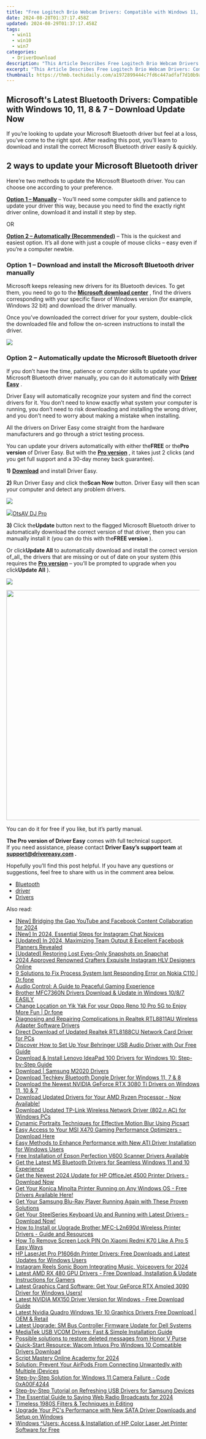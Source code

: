 ```yaml
---
title: "Free Logitech Brio Webcam Drivers: Compatible with Windows 11, 8 & 7"
date: 2024-08-28T01:37:17.458Z
updated: 2024-08-29T01:37:17.458Z
tags:
  - win11
  - win10
  - win7
categories:
  - DriverDownload
description: "This Article Describes Free Logitech Brio Webcam Drivers: Compatible with Windows 11, 8 & 7"
excerpt: "This Article Describes Free Logitech Brio Webcam Drivers: Compatible with Windows 11, 8 & 7"
thumbnail: https://thmb.techidaily.com/a1972899444c7fd6c447adfaf7d10b9ab8c7ebd024be2fc74b2760fa4d84aacb.jpg
---
```


## Microsoft's Latest Bluetooth Drivers: Compatible with Windows 10, 11, 8 & 7 – Download Update Now

If you’re looking to update your Microsoft Bluetooth driver but feel at a loss, you’ve come to the right spot. After reading this post, you’ll learn to download and install the correct Microsoft Bluetooth driver easily & quickly.

## 2 ways to update your Microsoft Bluetooth driver

 Here’re two methods to update the Microsoft Bluetooth driver. You can choose one according to your preference.

**[Option 1 – Manually](https://tools.techidaily.com/drivereasy/download/)**  – You’ll need some computer skills and patience to update your driver this way, because you need to find the exactly right driver online, download it and install it step by step.

OR

**[Option 2 – Automatically (Recommended)](https://www.drivereasy.com/knowledge/microsoft-bluetooth-driver-download-and-update/#option2)**  – This is the quickest and easiest option. It’s all done with just a couple of mouse clicks – easy even if you’re a computer newbie.

### Option 1 – Download and install the Microsoft Bluetooth driver manually

 Microsoft keeps releasing new drivers for its Bluetooth devices. To get them, you need to go to the **[Microsoft download center](https://www.microsoft.com/accessories/en-gb/downloads)**  , find the drivers corresponding with your specific flavor of Windows version (for example, Windows 32 bit) and download the driver manually.

 Once you’ve downloaded the correct driver for your system, double-click the downloaded file and follow the on-screen instructions to install the driver.

<!-- affiliate ads begin -->
<a href="https://shop.mondly.com/affiliate.php?ACCOUNT=ATISTUDI&AFFILIATE=108875&PATH=https%3A%2F%2Fwww.mondly.com%3FAFFILIATE%3D108875%26RESOURCE%3D%2BGeneral%2B970x90%2B"><img src="https://secure.avangate.com/images/merchant/69c418c33ec2e1a4267fa9bb77fa1428/general-970x90.gif" border="0"></a>
<!-- affiliate ads end -->
### Option 2 – Automatically update the Microsoft Bluetooth driver

 If you don’t have the time, patience or computer skills to update your Microsoft Bluetooth driver manually, you can do it automatically with **[Driver Easy](https://tools.techidaily.com/drivereasy/download/)**  .

 Driver Easy will automatically recognize your system and find the correct drivers for it. You don’t need to know exactly what system your computer is running, you don’t need to risk downloading and installing the wrong driver, and you don’t need to worry about making a mistake when installing.

 All the drivers on Driver Easy come straight from the hardware manufacturers and go through a strict testing process.

 You can update your drivers automatically with either the**FREE** or the**Pro version** of Driver Easy. But with the **[Pro version](https://tools.techidaily.com/drivereasy/download/)**  , it takes just 2 clicks (and you get full support and a 30-day money back guarantee).

**1)** **[Download](https://tools.techidaily.com/drivereasy/download/)**  and install Driver Easy.

**2)** Run Driver Easy and click the**Scan Now** button. Driver Easy will then scan your computer and detect any problem drivers.

![](https://images.drivereasy.com/wp-content/uploads/2020/08/de-1-3.jpg)

<!-- affiliate ads begin -->
<a href="https://otszone.ots7.com/order/checkout.php?PRODS=4713321&QTY=1&AFFILIATE=108875&CART=1"><img src="https://green.ots7.com/screenshots/OtsAV/OtsAVDJ1.90-300x188.jpg" border="0">OtsAV DJ Pro</a>
<!-- affiliate ads end -->
**3)** Click the**Update** button next to the flagged Microsoft Bluetooth driver to automatically download the correct version of that driver, then you can manually install it (you can do this with the**FREE version** ).

 Or click**Update All** to automatically download and install the correct version of_all_ the drivers that are missing or out of date on your system (this requires the **[Pro version](https://tools.techidaily.com/drivereasy/download/)**  – you’ll be prompted to upgrade when you click**Update All** ).

![](https://images.drivereasy.com/wp-content/uploads/2020/08/de-2-3.jpg)

<!-- affiliate ads begin -->
<a href="https://appsumo.8odi.net/c/5597632/2068407/7443" target="_top" id="2068407"><img src="//a.impactradius-go.com/display-ad/7443-2068407" border="0" alt="" width="1200" height="600"/></a><img height="0" width="0" src="https://appsumo.8odi.net/i/5597632/2068407/7443" style="position:absolute;visibility:hidden;" border="0" />
<!-- affiliate ads end -->
 You can do it for free if you like, but it’s partly manual.

**The Pro version of Driver Easy** comes with full technical support.  
 If you need assistance, please contact **Driver Easy’s support team** at **[support@drivereasy.com](https://tools.techidaily.com/drivereasy/download/) .**

 Hopefully you’ll find this post helpful. If you have any questions or suggestions, feel free to share with us in the comment area below.

* [Bluetooth](https://tools.techidaily.com/drivereasy/download/)
* [driver](https://tools.techidaily.com/drivereasy/download/)
* [Drivers](https://tools.techidaily.com/drivereasy/download/)

<ins class="adsbygoogle"
     style="display:block"
     data-ad-format="autorelaxed"
     data-ad-client="ca-pub-7571918770474297"
     data-ad-slot="1223367746"></ins>



<ins class="adsbygoogle"
     style="display:block"
     data-ad-client="ca-pub-7571918770474297"
     data-ad-slot="8358498916"
     data-ad-format="auto"
     data-full-width-responsive="true"></ins>

<span class="atpl-alsoreadstyle">Also read:</span>
<div><ul>
<li><a href="https://facebook-clips.techidaily.com/new-bridging-the-gap-youtube-and-facebook-content-collaboration-for-2024/"><u>[New] Bridging the Gap  YouTube and Facebook Content Collaboration for 2024</u></a></li>
<li><a href="https://instagram-clips.techidaily.com/new-in-2024-essential-steps-for-instagram-chat-novices/"><u>[New] In 2024, Essential Steps for Instagram Chat Novices</u></a></li>
<li><a href="https://facebook-video-content.techidaily.com/updated-in-2024-maximizing-team-output-8-excellent-facebook-planners-revealed/"><u>[Updated] In 2024, Maximizing Team Output  8 Excellent Facebook Planners Revealed</u></a></li>
<li><a href="https://snapchat-videos.techidaily.com/updated-restoring-lost-eyes-only-snapshots-on-snapchat/"><u>[Updated] Restoring Lost Eyes-Only Snapshots on Snapchat</u></a></li>
<li><a href="https://instagram-videos.techidaily.com/2024-approved-renowned-crafters-exquisite-instagram-hlv-designers-online/"><u>2024 Approved  Renowned Crafters  Exquisite Instagram HLV Designers Online</u></a></li>
<li><a href="https://howto.techidaily.com/9-solutions-to-fix-process-system-isnt-responding-error-on-nokia-c110-drfone-by-drfone-fix-android-problems-fix-android-problems/"><u>9 Solutions to Fix Process System Isnt Responding Error on Nokia C110 | Dr.fone</u></a></li>
<li><a href="https://games-able.techidaily.com/audio-control-a-guide-to-peaceful-gaming-experience/"><u>Audio Control: A Guide to Peaceful Gaming Experience</u></a></li>
<li><a href="https://win-dash.techidaily.com/brother-mfc7360n-drivers-download-and-update-in-windows-1087-easily/"><u>Brother MFC7360N Drivers Download & Update in Windows 10/8/7 EASILY</u></a></li>
<li><a href="https://location-social.techidaily.com/change-location-on-yik-yak-for-your-oppo-reno-10-pro-5g-to-enjoy-more-fun-drfone-by-drfone-virtual-android/"><u>Change Location on Yik Yak For your Oppo Reno 10 Pro 5G to Enjoy More Fun | Dr.fone</u></a></li>
<li><a href="https://win-dash.techidaily.com/diagnosing-and-repairing-complications-in-realtek-rtl8811au-wireless-adapter-software-drivers/"><u>Diagnosing and Repairing Complications in Realtek RTL8811AU Wireless Adapter Software Drivers</u></a></li>
<li><a href="https://win-dash.techidaily.com/direct-download-of-updated-realtek-rtl8188cu-network-card-driver-for-pcs/"><u>Direct Download of Updated Realtek RTL8188CU Network Card Driver for PCs</u></a></li>
<li><a href="https://win-dash.techidaily.com/discover-how-to-set-up-your-behringer-usb-audio-driver-with-our-free-guide/"><u>Discover How to Set Up Your Behringer USB Audio Driver with Our Free Guide</u></a></li>
<li><a href="https://win-dash.techidaily.com/download-and-install-lenovo-ideapad-100-drivers-for-windows-10-step-by-step-guide/"><u>Download & Install Lenovo IdeaPad 100 Drivers for Windows 10: Step-by-Step Guide</u></a></li>
<li><a href="https://win-dash.techidaily.com/download-samsung-m2020-drivers/"><u>Download | Samsung M2020 Drivers</u></a></li>
<li><a href="https://win-dash.techidaily.com/download-techkey-bluetooth-dongle-driver-for-windows-11-7-and-8/"><u>Download Techkey Bluetooth Dongle Driver for Windows 11, 7 & 8</u></a></li>
<li><a href="https://win-dash.techidaily.com/download-the-newest-nvidia-geforce-rtx-3080-ti-drivers-on-windows-11-10-and-7/"><u>Download the Newest NVIDIA GeForce RTX 3080 Ti Drivers on Windows 11, 10 & 7</u></a></li>
<li><a href="https://win-dash.techidaily.com/1722977145430-download-updated-drivers-for-your-amd-ryzen-processor-now-available/"><u>Download Updated Drivers for Your AMD Ryzen Processor - Now Available!</u></a></li>
<li><a href="https://driver-download.techidaily.com/download-updated-tp-link-wireless-network-driver-802n-ac-for-windows-pcs/"><u>Download Updated TP-Link Wireless Network Driver (802.n AC) for Windows PCs</u></a></li>
<li><a href="https://extra-information.techidaily.com/dynamic-portraits-techniques-for-effective-motion-blur-using-picsart/"><u>Dynamic Portraits  Techniques for Effective Motion Blur Using Picsart</u></a></li>
<li><a href="https://win-dash.techidaily.com/1722959693178-easy-access-to-your-msi-x470-gaming-performance-optimizers-download-here/"><u>Easy Access to Your MSI X470 Gaming Performance Optimizers - Download Here</u></a></li>
<li><a href="https://win-dash.techidaily.com/easy-methods-to-enhance-performance-with-new-ati-driver-installation-for-windows-users/"><u>Easy Methods to Enhance Performance with New ATI Driver Installation for Windows Users</u></a></li>
<li><a href="https://win-dash.techidaily.com/free-installation-of-epson-perfection-v600-scanner-drivers-available/"><u>Free Installation of Epson Perfection V600 Scanner Drivers Available</u></a></li>
<li><a href="https://win-dash.techidaily.com/get-the-latest-ms-bluetooth-drivers-for-seamless-windows-11-and-10-experience/"><u>Get the Latest MS Bluetooth Drivers for Seamless Windows 11 and 10 Experience</u></a></li>
<li><a href="https://win-dash.techidaily.com/get-the-newest-2024-update-for-hp-officejet-4500-printer-drivers-download-now/"><u>Get the Newest 2024 Update for HP OfficeJet 4500 Printer Drivers - Download Now</u></a></li>
<li><a href="https://win-dash.techidaily.com/get-your-konica-minolta-printer-running-on-any-windows-os-free-drivers-available-here/"><u>Get Your Konica Minolta Printer Running on Any Windows OS - Free Drivers Available Here!</u></a></li>
<li><a href="https://win-dash.techidaily.com/get-your-samsung-blu-ray-player-running-again-with-these-proven-solutions/"><u>Get Your Samsung Blu-Ray Player Running Again with These Proven Solutions</u></a></li>
<li><a href="https://win-dash.techidaily.com/get-your-steelseries-keyboard-up-and-running-with-latest-drivers-download-now/"><u>Get Your SteelSeries Keyboard Up and Running with Latest Drivers – Download Now!</u></a></li>
<li><a href="https://win-dash.techidaily.com/how-to-install-or-upgrade-brother-mfc-l2n690d-wireless-printer-drivers-guide-and-resources/"><u>How to Install or Upgrade Brother MFC-L2n690d Wireless Printer Drivers - Guide and Resources</u></a></li>
<li><a href="https://unlock-android.techidaily.com/how-to-remove-screen-lock-pin-on-xiaomi-redmi-k70-like-a-pro-5-easy-ways-by-drfone-android/"><u>How To Remove Screen Lock PIN On Xiaomi Redmi K70 Like A Pro 5 Easy Ways</u></a></li>
<li><a href="https://win-dash.techidaily.com/hp-laserjet-pro-p1606dn-printer-drivers-free-downloads-and-latest-updates-for-windows-users/"><u>HP LaserJet Pro P1606dn Printer Drivers: Free Downloads and Latest Updates for Windows Users</u></a></li>
<li><a href="https://instagram-clips.techidaily.com/instagram-reels-sonic-boom-integrating-music-voiceovers-for-2024/"><u>Instagram Reels Sonic Boom  Integrating Music, Voiceovers for 2024</u></a></li>
<li><a href="https://win-dash.techidaily.com/latest-amd-rx-480-gpu-drivers-free-download-installation-and-update-instructions-for-gamers/"><u>Latest AMD RX 480 GPU Drivers - Free Download, Installation & Update Instructions for Gamers</u></a></li>
<li><a href="https://win-dash.techidaily.com/latest-graphics-card-software-get-your-geforce-rtx-amoled-3090-driver-for-windows-users/"><u>Latest Graphics Card Software: Get Your GeForce RTX Amoled 3090 Driver for Windows Users!</u></a></li>
<li><a href="https://win-dash.techidaily.com/latest-nvidia-mx150-driver-version-for-windows-free-download-guide/"><u>Latest NVIDIA MX150 Driver Version for Windows - Free Download Guide</u></a></li>
<li><a href="https://win-dash.techidaily.com/latest-nvidia-quadro-windows-1er-10-graphics-drivers-free-download-oem-and-retail/"><u>Latest Nvidia Quadro Windows 1Er 10 Graphics Drivers Free Download | OEM & Retail</u></a></li>
<li><a href="https://win-dash.techidaily.com/latest-upgrade-sm-bus-controller-firmware-update-for-dell-systems/"><u>Latest Upgrade: SM Bus Controller Firmware Update for Dell Systems</u></a></li>
<li><a href="https://win-dash.techidaily.com/mediatek-usb-vcom-drivers-fast-and-simple-installation-guide/"><u>MediaTek USB VCOM Drivers: Fast & Simple Installation Guide</u></a></li>
<li><a href="https://review-topics.techidaily.com/possible-solutions-to-restore-deleted-messages-from-honor-v-purse-by-fonelab-android-recover-messages/"><u>Possible solutions to restore deleted messages from Honor V Purse</u></a></li>
<li><a href="https://win-dash.techidaily.com/quick-start-resource-wacom-intuos-pro-windows-10-compatible-drivers-download/"><u>Quick-Start Resource: Wacom Intuos Pro Windows 10 Compatible Drivers Download</u></a></li>
<li><a href="https://fox-links.techidaily.com/script-mastery-online-academy-for-2024/"><u>Script Mastery Online Academy for 2024</u></a></li>
<li><a href="https://fox-that.techidaily.com/solution-prevent-your-airpods-from-connecting-unwantedly-with-multiple-idevices/"><u>Solution: Prevent Your AirPods From Connecting Unwantedly with Multiple iDevices</u></a></li>
<li><a href="https://techno-recovery.techidaily.com/step-by-step-solution-for-windows-11-camera-failure-code-0xa00f4244/"><u>Step-by-Step Solution for Windows 11 Camera Failure - Code 0xA00F4244</u></a></li>
<li><a href="https://win-dash.techidaily.com/step-by-step-tutorial-on-refreshing-usb-drivers-for-samsung-devices/"><u>Step-by-Step Tutorial on Refreshing USB Drivers for Samsung Devices</u></a></li>
<li><a href="https://some-guidance.techidaily.com/the-essential-guide-to-saving-web-radio-broadcasts-for-2024/"><u>The Essential Guide to Saving Web Radio Broadcasts for 2024</u></a></li>
<li><a href="https://extra-tips.techidaily.com/timeless-1980s-filters-and-techniques-in-editing/"><u>Timeless 1980S Filters & Techniques in Editing</u></a></li>
<li><a href="https://win-dash.techidaily.com/upgrade-your-pcs-performance-with-new-sata-driver-downloads-and-setup-on-windows/"><u>Upgrade Your PC's Performance with New SATA Driver Downloads and Setup on Windows</u></a></li>
<li><a href="https://driver-download.techidaily.com/windows-users-access-and-installation-of-hp-color-laser-jet-printer-software-for-free/"><u>Windows ^Users: Access & Installation of HP Color Laser Jet Printer Software for Free</u></a></li>
</ul></div>
